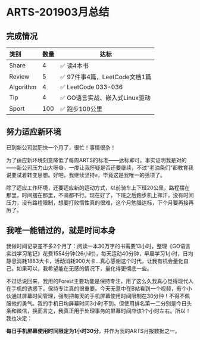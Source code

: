 # ARTS-201903月总结

## 完成情况

|   类别     |  数量 |              达标            |
|:----------|-------|-----------------------------|
| Share     |   4   | ✅ 读4本书                   |
| Review    |   5   | ✅ 97件事4篇，LeetCode文档1篇 |
| Algorithm |   4   | ✅ LeetCode 033-036         |
| Tip       |   4   | ✅ GO语言实战、嵌入式Linux驱动 |
| Sport     |  100  | ✅ 跑步100公里               |

## 努力适应新环境

已到新公司就职快一个月了，很忙！事情很杂！

为了适应新环境刻意降低了每周ARTS的标准——达标即可。事实证明我是对的——新公司压力山大呀😅，一度让我怀疑是否还要继续，不过“老油条们”都教育我说要试着转变思想。好吧，我继续坚持✊，毕竟这是我唯一的强项了。

除了适应工作环境，还要适应新的运动方式，以前骑车上下班20公里，路程摆在那里，时间摆在那里，不骑都不行。现在好了，下班之后跑步机上挥汗，没有时间压力，没有路程限制，想要打败惰性真的很难，这个月勉强达标，下个月要再接再厉了。

## 我唯一能错过的，就是时间本身

我做时间记录差不多2个月了：阅读一本30万字的书需要13小时，整理《GO语言实战学习笔记》花费1554分钟(26小时)，每天运动40分钟，早晨学习1小时，日均静息消耗1883大卡，活动消耗900大卡...真心感谢这个时代，让我有机会量化自己。如果可以，我希望能在无感的情况下，量化得更彻底一些。

不过话说回来，我用的Forest主要功能是保持专注，用了这么久我真心觉得现代人在手机的诱惑下，保持专注真的很重要。今天无意中在B站看到一个视频，有个小伙通过屏幕时间管理，强制把每天的手机屏幕使用时间限制在30分钟！不得不佩服他的勇气。我的手机日均屏幕时间3小时不到，但使用排名第一二分别是今日头条和微信，换而言之，我真正用于处理事务的屏幕时间应该1个小时左右。所以！我也决定：

**每日手机屏幕使用时间限定为1小时30分**，并作为我的ARTS月报数据之一。
